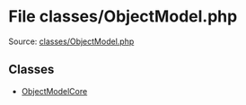 File classes/ObjectModel.php
=========

Source: [classes/ObjectModel.php](https://github.com/PrestaShop/PrestaShop/blob/1.5.3.0/classes/ObjectModel.php)


Classes
-------

* [ObjectModelCore](class.ObjectModelCore.md)

